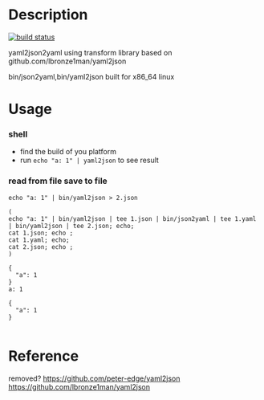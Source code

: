 Description
===================
[![build status](http://128.107.15.211:8888/ci/projects/3/status.png?ref=master)](http://128.107.15.211:8888/ci/projects/3?ref=master)

yaml2json2yaml using transform library based on github.com/lbronze1man/yaml2json

bin/json2yaml,bin/yaml2json built for x86_64 linux

Usage
====================
### shell
* find the build of you platform
* run `echo "a: 1" | yaml2json` to see result

### read from file save to file
```
echo "a: 1" | bin/yaml2json > 2.json
```

```
(
echo "a: 1" | bin/yaml2json | tee 1.json | bin/json2yaml | tee 1.yaml | bin/yaml2json | tee 2.json; echo;
cat 1.json; echo ;
cat 1.yaml; echo;
cat 2.json; echo ;
)

{
  "a": 1
}
a: 1

{
  "a": 1
}


```

Reference
====================
removed? https://github.com/peter-edge/yaml2json
https://github.com/lbronze1man/yaml2json
